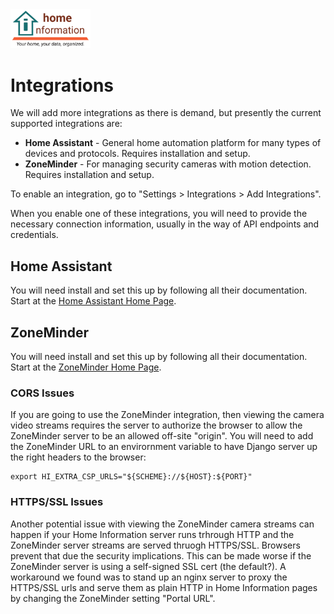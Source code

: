 <img src="../src/hi/static/img/hi-logo-w-tagline-197x96.png" alt="Home Information Logo" width="128">

# Integrations

We will add more integrations as there is demand, but presently the current supported integrations are:
- **Home Assistant** - General home automation platform for many types of devices and protocols. Requires installation and setup.
- **ZoneMinder** - For managing security cameras with motion detection. Requires installation and setup.

To enable an integration, go to "Settings > Integrations > Add Integrations".

When you enable one of these integrations, you will need to provide the necessary connection information, usually in the way of API endpoints and credentials. 

## Home Assistant

You will need install and set this up by following all their documentation. Start at the [Home Assistant Home Page](https://www.home-assistant.io/).

## ZoneMinder

You will need install and set this up by following all their documentation. Start at the [ZoneMinder Home Page](https://zoneminder.com//).

### CORS Issues

If you are going to use the ZoneMinder integration, then viewing the camera video streams requires the server to authorize the browser to allow the ZoneMinder server to be an allowed off-site "origin".  You will need to add the ZoneMinder URL to an envirornment variable to have Django server up the right headers to the browser:
``` shell
export HI_EXTRA_CSP_URLS="${SCHEME}://${HOST}:${PORT}"
```

### HTTPS/SSL Issues

Another potential issue with viewing the ZoneMinder camera streams can happen if your Home Information server runs trhrough HTTP and the ZoneMinder server streams are served thruogh HTTPS/SSL.  Browsers prevent that due the security implications.  This can be made worse if the ZoneMinder server is using a self-signed SSL cert (the default?). A workaround we found was to stand up an nginx server to proxy the HTTPS/SSL urls and serve them as plain HTTP in Home Information pages by changing the ZoneMinder setting "Portal URL".

